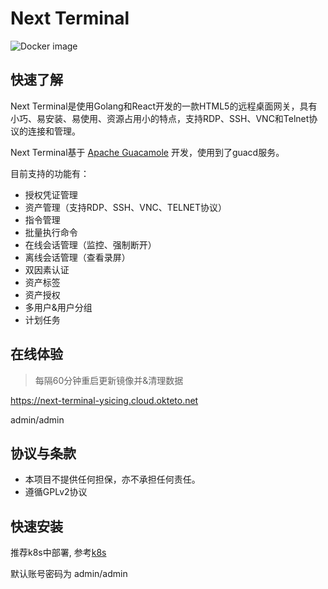 # Next Terminal

![Docker image](https://github.com/ysicing/next-terminal/workflows/Docker%20image/badge.svg?branch=ysicing)

## 快速了解

Next Terminal是使用Golang和React开发的一款HTML5的远程桌面网关，具有小巧、易安装、易使用、资源占用小的特点，支持RDP、SSH、VNC和Telnet协议的连接和管理。

Next Terminal基于 [Apache Guacamole](https://guacamole.apache.org/) 开发，使用到了guacd服务。

目前支持的功能有：

- 授权凭证管理
- 资产管理（支持RDP、SSH、VNC、TELNET协议）
- 指令管理
- 批量执行命令
- 在线会话管理（监控、强制断开）
- 离线会话管理（查看录屏）
- 双因素认证
- 资产标签
- 资产授权
- 多用户&用户分组
- 计划任务

## 在线体验

> 每隔60分钟重启更新镜像并&清理数据

https://next-terminal-ysicing.cloud.okteto.net

admin/admin

## 协议与条款

- 本项目不提供任何担保，亦不承担任何责任。
- 遵循GPLv2协议

## 快速安装

推荐k8s中部署, 参考[k8s](./hack/k8s/nt.yaml)

默认账号密码为 admin/admin